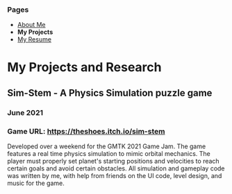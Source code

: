 ### Pages
- [About Me](/Portfolio/)
- **My Projects**
- [My Resume](/Portfolio/Resume.pdf)

# My Projects and Research
## Sim-Stem - A Physics Simulation puzzle game
### June 2021
### Game URL: https://theshoes.itch.io/sim-stem

Developed over a weekend for the GMTK 2021 Game Jam. The game features a real time physics simulation to mimic orbital mechanics. The player must properly set planet's starting positions and velocities to reach certain goals and avoid certain obstacles. All simulation and gameplay code was written by me, with help from friends on the UI code, level design, and music for the game.
